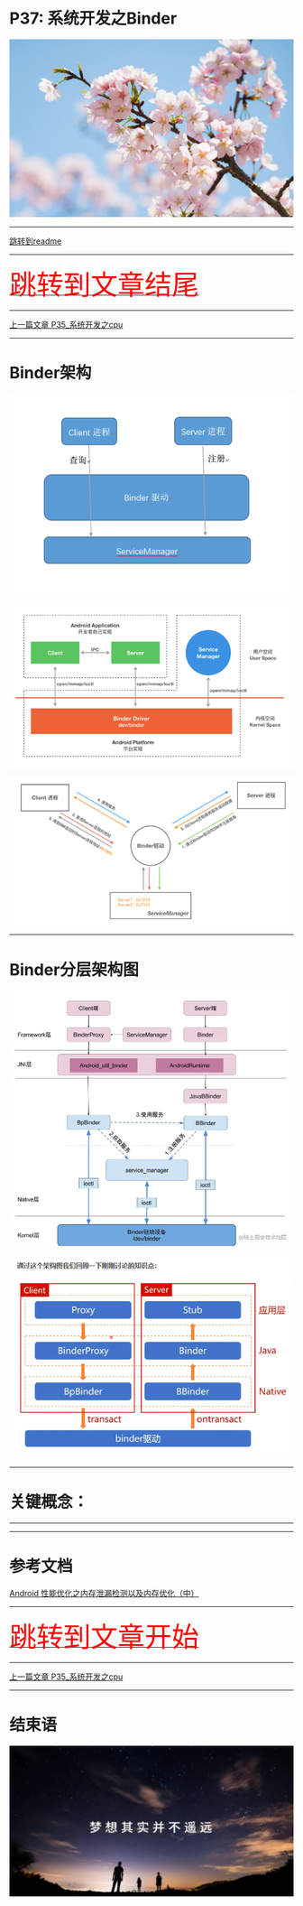 # P37: 系统开发之Binder

<img src="../flower/flower_p27.png">

---

[跳转到readme](https://github.com/hfreeman2008/android_core_framework/blob/main/README-CN.md)


---

[<font face='黑体' color=#ff0000 size=40 >跳转到文章结尾</font>](#结束语)

---

[上一篇文章 P35_系统开发之cpu](https://github.com/hfreeman2008/android_core_framework/blob/main/P35_%E7%B3%BB%E7%BB%9F%E5%BC%80%E5%8F%91%E4%B9%8Bcpu/%E7%B3%BB%E7%BB%9F%E5%BC%80%E5%8F%91%E4%B9%8Bcpu.md)






---


# Binder架构


![Binder架构](./image/Binder架构1.png)


![Binder架构2](./image/Binder架构2.png)

![Binder架构3](./image/Binder架构3.png)


---

# Binder分层架构图


![Binder分层架构图1](./image/Binder分层架构图1.png)

![Binder分层架构图2](./image/Binder分层架构图2.png)


---

# 关键概念：



---



---

# 参考文档

[Android 性能优化之内存泄漏检测以及内存优化（中）](https://blog.csdn.net/self_study/article/details/66969064)





---

[<font face='黑体' color=#ff0000 size=40 >跳转到文章开始</font>](#p37-系统开发之binder)

---


[上一篇文章 P35_系统开发之cpu](https://github.com/hfreeman2008/android_core_framework/blob/main/P35_%E7%B3%BB%E7%BB%9F%E5%BC%80%E5%8F%91%E4%B9%8Bcpu/%E7%B3%BB%E7%BB%9F%E5%BC%80%E5%8F%91%E4%B9%8Bcpu.md)



---

# 结束语

<img src="../Images/end_001.png">